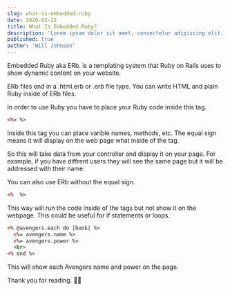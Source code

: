 ```yaml
---
slug: what-is-embedded-ruby
date: 2020-02-22
title: What Is Embedded Ruby?
description: 'Lorem ipsum dolor sit amet, consectetur adipiscing elit. Sed molestie leo ut sodales porta. Vivamus pharetra risus ac fermentum faucibus. Nam in sodales ex.'
published: true
author: 'Will Johnson'
---
```


Embedded Ruby aka ERb. is a templating system that Ruby on Rails uses to show dynamic content on your website.

ERb files end in a .html.erb or .erb file type. You can write HTML and plain Ruby inside of ERb files.

In order to use Ruby you have to place your Ruby code inside this tag.

```html
<%= %>
```
Inside this tag you can place varible names, methods, etc. The equal sign means it will display on the web page what inside of the tag.

So this will take data from your controller and display it on your page. For example, if you have diffrent users they will see the same page but it will be addressed with their name.

You can also use ERb without the equal sign.

```html
<%  %>
```

This way will run the code inside of the tags but not show it on the webpage. This could be useful for if statements or loops.

```html
<% @avengers.each do |book| %>
  <%= avengers.name %>
  <%= avengers.power %>
  <br>
<% end %>
```

This will show each Avengers name and power on the page.

Thank you for reading. 👍🏾
